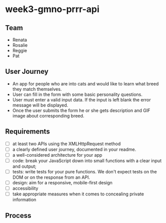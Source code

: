 # week3-gmno-prrr-api

## Team
* Renata
* Rosalie
* Reggie
* Pat 

## User Journey

* An app for people who are into cats and would like to learn what breed they match themselves. 
* User can fill in the form with some basic personality questions.
* User must enter a valid input data. If the input is left blank the error message will be displayed.
* Once the user submits the form he or she gets description and GIF image about corresponding breed. 

## Requirements 
- [ ] at least two APIs using the XMLHttpRequest method
- [ ] a clearly defined user journey, documented in your readme.
- [ ] a well-considered architecture for your app
- [ ] code: break your JavaScript down into small functions with a clear input and output;
- [ ] tests: write tests for your pure functions. We don't expect tests on the DOM or on the response from an API.
- [ ] design: aim for a responsive, mobile-first design
- [ ] accessibility
- [ ] take appropriate measures when it comes to concealing private information

## Process


